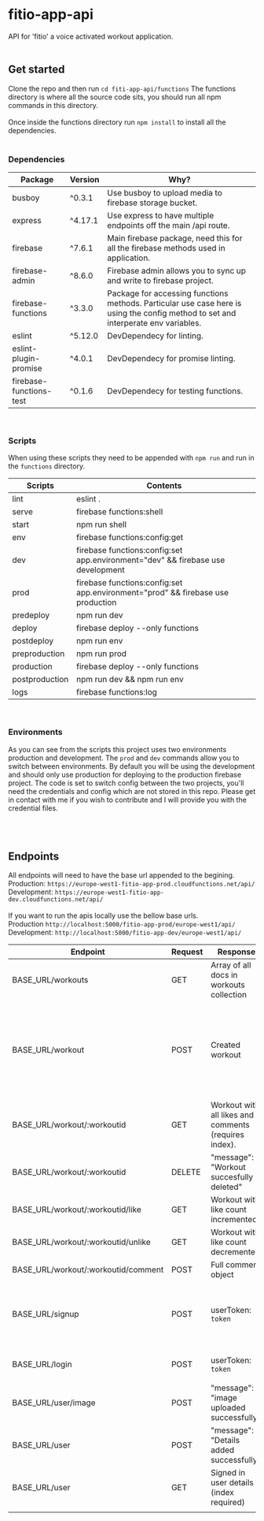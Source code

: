 # fitio-app-api

API for 'fitio' a voice activated workout application.
<br/><br/>

## Get started

Clone the repo and then run `cd fiti-app-api/functions` The functions directory is where all the source code sits, you should run all npm commands in this directory.<br/><br/>
Once inside the functions directory run `npm install` to install all the dependencies.<br/>
<br/>

### Dependencies

| Package                 | Version | Why?                                                                                                                               |
| ----------------------- | ------- | ---------------------------------------------------------------------------------------------------------------------------------- |
| busboy                  | ^0.3.1  | Use busboy to upload media to firebase storage bucket.                                                                             |
| express                 | ^4.17.1 | Use express to have multiple endpoints off the main /api route.                                                                    |
| firebase                | ^7.6.1  | Main firebase package, need this for all the firebase methods used in application.                                                 |
| firebase-admin          | ^8.6.0  | Firebase admin allows you to sync up and write to firebase project.                                                                |
| firebase-functions      | ^3.3.0  | Package for accessing functions methods. Particular use case here is using the config method to set and interperate env variables. |
| eslint                  | ^5.12.0 | DevDependecy for linting.                                                                                                          |
| eslint-plugin-promise   | ^4.0.1  | DevDependecy for promise linting.                                                                                                  |
| firebase-functions-test | ^0.1.6  | DevDependecy for testing functions.                                                                                                |

<br/>

### Scripts

When using these scripts they need to be appended with `npm run` and run in the `functions` directory.

| Scripts        | Contents                                                                          |
| -------------- | --------------------------------------------------------------------------------- |
| lint           | eslint .                                                                          |
| serve          | firebase functions:shell                                                          |
| start          | npm run shell                                                                     |
| env            | firebase functions:config:get                                                     |
| dev            | firebase functions:config:set app.environment=\"dev\" && firebase use development |
| prod           | firebase functions:config:set app.environment=\"prod\" && firebase use production |
| predeploy      | npm run dev                                                                       |
| deploy         | firebase deploy --only functions                                                  |
| postdeploy     | npm run env                                                                       |
| preproduction  | npm run prod                                                                      |
| production     | firebase deploy --only functions                                                  |
| postproduction | npm run dev && npm run env                                                        |
| logs           | firebase functions:log                                                            |

<br/>

### Environments

As you can see from the scripts this project uses two environments production and development.
The `prod` and `dev` commands allow you to switch between environments.
By default you will be using the development and should only use production for deploying to the production firebase project.
The code is set to switch config between the two projects, you'll need the credentials and config which are not stored in this repo.
Please get in contact with me if you wish to contribute and I will provide you with the credential files.

<br/><br/>

## Endpoints

All endpoints will need to have the base url appended to the begining.<br/>
Production: `https://europe-west1-fitio-app-prod.cloudfunctions.net/api/`<br/>
Development: `https://europe-west1-fitio-app-dev.cloudfunctions.net/api/`<br/>
<br/>
If you want to run the apis locally use the bellow base urls.<br/>
Production `http://localhost:5000/fitio-app-prod/europe-west1/api/`<br/>
Development: `http://localhost:5000/fitio-app-dev/europe-west1/api/`<br/>

| Endpoint                            | Request | Response                                              | Headers                       | Body                                                                                                                                                                                      | Auth |
| ----------------------------------- | ------- | ----------------------------------------------------- | ----------------------------- | ----------------------------------------------------------------------------------------------------------------------------------------------------------------------------------------- | ---- |
| BASE_URL/workouts                   | GET     | Array of all docs in workouts collection              | None                          | None                                                                                                                                                                                      | None |
| BASE_URL/workout                    | POST    | Created workout                                       | Authorization: Bearer `token` | `{ "title": "workout title", "countdown": 0, "excercises": [ { "title": "excercise title", "sets": 0, "reps": 5, "rest": 10, "increment": 0, "double": false, "repetitions": false } ] }` | Yes  |
| BASE_URL/workout/:workoutid         | GET     | Workout with all likes and comments (requires index). | None                          | None                                                                                                                                                                                      | None |
| BASE_URL/workout/:workoutid         | DELETE  | "message": "Workout succesfully deleted"              | Authorization: Bearer `token` | None                                                                                                                                                                                      | Yes  |
| BASE_URL/workout/:workoutid/like    | GET     | Workout with like count incremented.                  | Authorization: Bearer `token` | None                                                                                                                                                                                      | Yes  |
| BASE_URL/workout/:workoutid/unlike  | GET     | Workout with like count decremented.                  | Authorization: Bearer `token` | None                                                                                                                                                                                      | Yes  |
| BASE_URL/workout/:workoutid/comment | POST    | Full comment object                                   | Authorization: Bearer `token` | `{ "body": "comment goes here" }`                                                                                                                                                         | Yes  |
| BASE_URL/signup                     | POST    | userToken: `token`                                    | None                          | `{ "username": "username", "email": "email@email.com", "password": "password", "confirmPassword": "password" }`                                                                           | None |
| BASE_URL/login                      | POST    | userToken: `token`                                    | None                          | `{ "email": "email@email.com", "password": "password" }`                                                                                                                                  | None |
| BASE_URL/user/image                 | POST    | "message": "image uploaded successfully"              | Authorization: Bearer `token` | form-data: /path-to/file.png                                                                                                                                                              |      |
| BASE_URL/user                       | POST    | "message": "Details added successfully"               | Authorization: Bearer `token` | { "bio": "", "website": "", "location": "" }                                                                                                                                              | Yes  |
| BASE_URL/user                       | GET     | Signed in user details (index required)               | Authorization: Bearer `token` | None                                                                                                                                                                                      | Yes  |
|                                     |         |                                                       |                               |                                                                                                                                                                                           |      |
